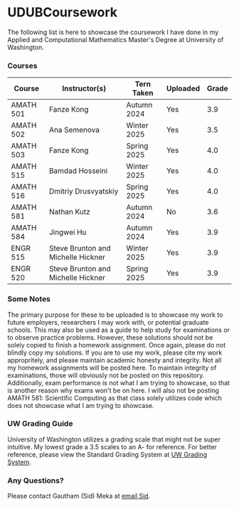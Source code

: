 # UDUBCoursework

The following list is here to showcase the coursework I have done in my Applied and Computational Mathematics Master's Degree at University of Washington.

### Courses
Course | Instructor(s) | Tern Taken | Uploaded | Grade
-|-|-|-|-
AMATH 501 | Fanze Kong | Autumn 2024 | Yes | 3.9
AMATH 502 | Ana Semenova | Winter 2025 | Yes | 3.5
AMATH 503 | Fanze Kong | Spring 2025 | Yes | 4.0
AMATH 515 | Bamdad Hosseini | Winter 2025 | Yes | 4.0
AMATH 516 | Dmitriy Drusvyatskiy | Spring 2025 | Yes | 4.0
AMATH 581 | Nathan Kutz | Autumn 2024 | No | 3.6
AMATH 584 | Jingwei Hu | Autumn 2024 | Yes | 3.9
ENGR 515 | Steve Brunton and Michelle Hickner | Winter 2025 | Yes | 3.9
ENGR 520 | Steve Brunton and Michelle Hickner | Spring 2025 | Yes | 3.9

### Some Notes
The primary purpose for these to be uploaded is to showcase my work to future employers, researchers I may work with, or potential graduate schools. This may also be used as a guide to help study for examinations or to observe practice problems. However, these solutions should not be solely copied to finish a homework assignment. Once again, please do not blindly copy my solutions. If you are to use my work, please cite my work appropritely, and please maintain academic honesty and integrity. Not all my homework assignments will be posted here. To maintain integrity of examinations, those will obviously not be posted on this repository. Additionally, exam performance is not what I am trying to showcase, so that is another reason why exams won't be on here. I will also not be posting AMATH 581: Scientific Computing as that class solely utilizes code which does not showcase what I am trying to showcase.

### UW Grading Guide
University of Washington utilizes a grading scale that might not be super intuitive. My lowest grade a 3.5 scales to an A- for reference. For better reference, please view the Standard Grading System at [UW Grading System](https://www.washington.edu/students/gencat/front/Grading_Sys.html). 

### Any Questions?
Please contact Gautham (Sid) Meka at [email Sid](mailto:gsmekarrow@gmail.com).
